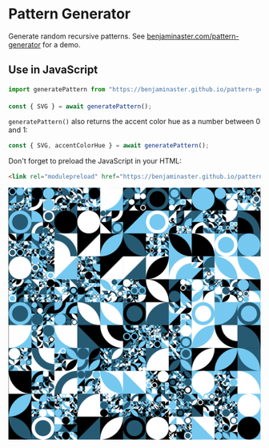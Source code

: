 
# Pattern Generator

Generate random recursive patterns. See [benjaminaster.com/pattern-generator](https://benjaminaster.com/pattern-generator/) for a demo.

## Use in JavaScript
```javascript
import generatePattern from "https://benjaminaster.github.io/pattern-generator/main.js";

const { SVG } = await generatePattern();
```
`generatePattern()` also returns the accent color hue as a number between 0 and 1:
```javascript
const { SVG, accentColorHue } = await generatePattern();
```
Don't forget to preload the JavaScript in your HTML:
```html
<link rel="modulepreload" href="https://benjaminaster.github.io/pattern-generator/main.js" />
```

![example pattern](./assets/pattern.png)
